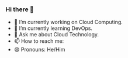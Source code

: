 ### Hi there 👋


- 🔭 I’m currently working on Cloud Computing.
- 🌱 I’m currently learning DevOps.
- 💬 Ask me about Cloud Technology.
- 📫 How to reach me: 
- 😄 Pronouns: He/Him

